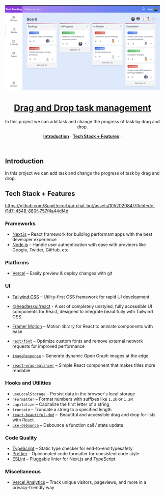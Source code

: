 <a href="https://aichatbot-web.vercel.app/">
  <img alt="Drag and drop" src="https://github.com/Sumittecorb/drag-drop-management-nextjs-tailwind/blob/main/public/drag-n-drop.png">
  <h1 align="center">Drag and Drop task management</h1>
</a>

<p align="center">
 In this project we can add task and change the progress of task by drag and drop.
</p>






<p align="center">
  <a href="#introduction"><strong>Introduction</strong></a> ·
  <a href="#tech-stack--features"><strong>Tech Stack + Features</strong></a> ·
</p>
<br/>

## Introduction

In this project we can add task and change the progress of task by drag and drop.



 ## Tech Stack + Features



https://github.com/Sumittecorb/ai-chat-bot/assets/105202084/70cbfedc-f1d7-4548-880f-757f4a44df4d



### Frameworks

- [Next.js](https://nextjs.org/) – React framework for building performant apps with the best developer experience
- [Node.js](https://authjs.dev/) – Handle user authentication with ease with providers like Google, Twitter, GitHub, etc.



### Platforms

- [Vercel](https://vercel.com/) – Easily preview & deploy changes with git

### UI

- [Tailwind CSS](https://tailwindcss.com/) – Utility-first CSS framework for rapid UI development

- [@headlessui/react](https://www.npmjs.com/package/@headlessui/react) - A set of completely unstyled, fully accessible UI components for React, designed to integrate beautifully with Tailwind CSS.

- [Framer Motion](https://framer.com/motion) – Motion library for React to animate components with ease

- [`next/font`](https://nextjs.org/docs/basic-features/font-optimization) – Optimize custom fonts and remove external network requests for improved performance
- [`ImageResponse`](https://beta.nextjs.org/docs/api-reference/image-response) – Generate dynamic Open Graph images at the edge
- [`react-wrap-balancer`](https://github.com/shuding/react-wrap-balancer) – Simple React component that makes titles more readable

### Hooks and Utilities

- `useLocalStorage` – Persist data in the browser's local storage
- `nFormatter` – Format numbers with suffixes like `1.2k` or `1.2M`
- `capitalize` – Capitalize the first letter of a string
- `truncate` – Truncate a string to a specified length
- [`react-beautiful-dnd`](https://www.npmjs.com/package/react-beautiful-dnd) –  Beautiful and accessible drag and drop for lists with React
- [`use-debounce`](https://www.npmjs.com/package/use-debounce) – Debounce a function call / state update

### Code Quality

- [TypeScript](https://www.typescriptlang.org/) – Static type checker for end-to-end typesafety
- [Prettier](https://prettier.io/) – Opinionated code formatter for consistent code style
- [ESLint](https://eslint.org/) – Pluggable linter for Next.js and TypeScript

### Miscellaneous

- [Vercel Analytics](https://vercel.com/analytics) – Track unique visitors, pageviews, and more in a privacy-friendly way

